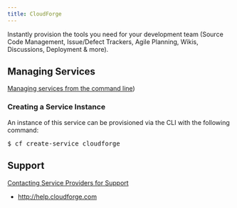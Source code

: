 ```yaml
---
title: CloudForge
---
```


Instantly provision the tools you need for your development team (Source Code Management, Issue/Defect Trackers, Agile Planning, Wikis, Discussions, Deployment & more).

## <a id='managing'></a>Managing Services ##

[Managing services from the command line](../../../devguide/services/managing-services.html))

### Creating a Service Instance ##

An instance of this service can be provisioned via the CLI with the following command:

<pre class="terminal">
$ cf create-service cloudforge
</pre>

## <a id='support'></a>Support ##

[Contacting Service Providers for Support](../contacting-service-providers-for-support.html)

* http://help.cloudforge.com

